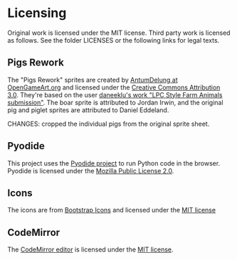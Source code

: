 # Licensing
Original work is licensed under the MIT license. Third party work is licensed as follows. See the folder LICENSES or the following links for legal texts. 

## Pigs Rework
The "Pigs Rework" sprites are created by [AntumDelung at OpenGameArt.org](https://opengameart.org/content/pigs-rework) and licensed under the [Creative Commons Attribution 3.0](https://creativecommons.org/licenses/by/3.0/). They're based on the user [daneeklu's work "LPC Style Farm Animals submission"](https://opengameart.org/node/11629). The boar sprite is attributed to Jordan Irwin, and the original pig and piglet sprites are attributed to Daniel Eddeland. 

CHANGES: cropped the individual pigs from the original sprite sheet.

## Pyodide 
This project uses the [Pyodide project](https://github.com/pyodide/pyodide) to run Python code in the browser. Pyodide is licensed under the [Mozilla Public License 2.0](https://github.com/pyodide/pyodide/blob/main/LICENSE). 

## Icons
The icons are from [Bootstrap Icons](https://icons.getbootstrap.com/) and licensed under the  [MIT license](https://github.com/twbs/bootstrap/blob/v4.0.0/LICENSE) 

## CodeMirror
The [CodeMirror editor](https://codemirror.net/) is licensed under the [MIT license](https://github.com/codemirror/dev/blob/main/LICENSE).
